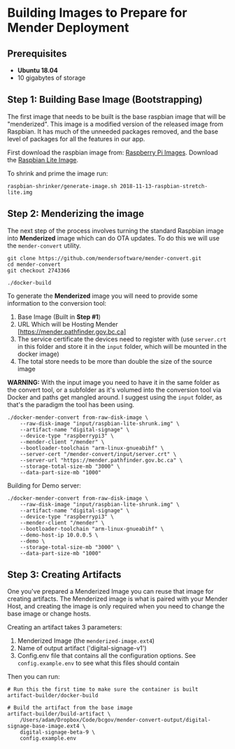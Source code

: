 # Building Images to Prepare for Mender Deployment

## Prerequisites

- **Ubuntu 18.04**
- 10 gigabytes of storage

## Step 1: Building Base Image (Bootstrapping)

The first image that needs to be built is the base raspbian image that will be "menderized". This image is a modified version of the released image from Raspbian. It has much of the unneeded packages removed, and the base level of packages for all the features in our app.

First download the raspbian image from: [Raspberry Pi Images](https://www.raspberrypi.org/downloads/raspbian/). Download the [Raspbian Lite Image](https://downloads.raspberrypi.org/raspbian_lite_latest).

To shrink and prime the image run:
```
raspbian-shrinker/generate-image.sh 2018-11-13-raspbian-stretch-lite.img
```

## Step 2: Menderizing the image

The next step of the process involves turning the standard Raspbian image into **Menderized** image which can do OTA updates. To do this we will use the `mender-convert` utility.

```
git clone https://github.com/mendersoftware/mender-convert.git
cd mender-convert
git checkout 2743366

./docker-build
```

To generate the **Menderized** image you will need to provide some information to the conversion tool:

1. Base Image (Built in **Step #1**)
2. URL Which will be Hosting Mender [https://mender.pathfinder.gov.bc.ca]
3. The service certificate the devices need to register with (use `server.crt` in this folder and store it in the `input` folder, which will be mounted in the docker image)
4. The total store needs to be more than double the size of the source image

**WARNING:** With the input image you need to have it in the same folder as the convert tool, or a subfolder as it's volumed into the conversion tool via Docker and paths get mangled around. I suggest using the `input` folder, as that's the paradigm the tool has been using.

```
./docker-mender-convert from-raw-disk-image \
 	--raw-disk-image "input/raspbian-lite-shrunk.img" \
    --artifact-name "digital-signage" \
 	--device-type "raspberrypi3" \
 	--mender-client "/mender" \
 	--bootloader-toolchain "arm-linux-gnueabihf" \
 	--server-cert "/mender-convert/input/server.crt" \
 	--server-url "https://mender.pathfinder.gov.bc.ca" \
 	--storage-total-size-mb "3000" \
 	--data-part-size-mb "1000"
```

Building for Demo server:
```
./docker-mender-convert from-raw-disk-image \
    --raw-disk-image "input/raspbian-lite-shrunk.img" \
    --artifact-name "digital-signage" \
 	--device-type "raspberrypi3" \
 	--mender-client "/mender" \
 	--bootloader-toolchain "arm-linux-gnueabihf" \
 	--demo-host-ip 10.0.0.5 \
 	--demo \
 	--storage-total-size-mb "3000" \
 	--data-part-size-mb "1000"
```

## Step 3: Creating Artifacts

One you've prepared a Menderized Image you can reuse that image for creating artifacts. The Menderized image is what is paired with your Mender Host, and creating the image is only required when you need to change the base image or change hosts.

Creating an artifact takes 3 parameters:
1. Menderized Image (the `menderized-image.ext4`)
2. Name of output artifact ('digital-signage-v1')
3. Config.env file that contains all the configuration options. See `config.example.env` to see what this files should contain

Then you can run:
```
# Run this the first time to make sure the container is built
artifact-builder/docker-build

# Build the artifact from the base image
artifact-builder/build-artifact \
    /Users/adam/Dropbox/Code/bcgov/mender-convert-output/digital-signage-base-image.ext4 \
    digital-signage-beta-9 \
    config.example.env
```
